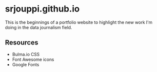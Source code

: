 # srjouppi.github.io
 This is the beginnings of a portfolio website to highlight the new work I'm doing in the data journalism field.
 
 ## Resources
 * Bulma.io CSS
 * Font Awesome icons
 * Google Fonts
